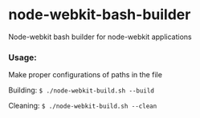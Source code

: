 node-webkit-bash-builder
========================

Node-webkit bash builder for node-webkit applications

### Usage:

Make proper configurations of paths in the file

Building: `$ ./node-webkit-build.sh --build`

Cleaning: `$ ./node-webkit-build.sh --clean`
